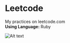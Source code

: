 # Leetcode
My practices on leetcode.com
<br>
<strong>Using Language:</strong> Ruby

![Alt text](https://www.google.com.tw/url?sa=i&rct=j&q=&esrc=s&source=images&cd=&cad=rja&uact=8&ved=0ahUKEwiA5IGj4dvXAhXDyrwKHX4xBeUQjRwIBw&url=https%3A%2F%2Fdiscuss.leetcode.com%2F&psig=AOvVaw3eiRcERVdw3aiijNuVuhwV&ust=1511767605420751)
